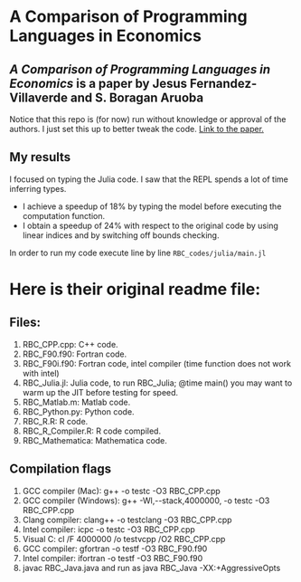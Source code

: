 
# A Comparison of Programming Languages in Economics

## *A Comparison of Programming Languages in Economics* is a paper by Jesus Fernandez-Villaverde and S. Boragan Aruoba

Notice that this repo is (for now) run without knowledge or approval of the authors. I just set this up to better tweak the code. [Link to the paper.](http://economics.sas.upenn.edu/~jesusfv/comparison_languages.pdf)


## My results

I focused on typing the Julia code. I saw that the REPL spends a lot of time inferring types. 

* I achieve a speedup of 18% by typing the model before executing the computation function. 
* I obtain a speedup of 24% with respect to the original code by using linear indices and by switching off bounds checking.

In order to run my code execute line by line `RBC_codes/julia/main.jl`



# Here is their original readme file:


## Files:

1. RBC_CPP.cpp: C++ code. 
2. RBC_F90.f90: Fortran code.
3. RBC_F90i.f90: Fortran code, intel compiler (time function does not work with intel)
3. RBC_Julia.jl: Julia code, to run RBC_Julia; @time main() you may want to warm up the JIT before testing for speed.
4. RBC_Matlab.m: Matlab code.
5. RBC_Python.py: Python code.
7. RBC_R.R: R code.
8. RBC_R_Compiler.R: R code compiled.
9. RBC_Mathematica: Mathematica code.

## Compilation flags

1. GCC compiler (Mac): g++ -o testc -O3 RBC_CPP.cpp
2. GCC compiler (Windows): g++ -Wl,--stack,4000000, -o testc -O3 RBC_CPP.cpp 
3. Clang compiler: clang++ -o testclang -O3 RBC_CPP.cpp
4. Intel compiler: icpc -o testc -O3 RBC_CPP.cpp
5. Visual C: cl /F 4000000 /o testvcpp /O2 RBC_CPP.cpp 
6. GCC compiler: gfortran -o testf -O3 RBC_F90.f90
7. Intel compiler: ifortran -o testf -O3 RBC_F90.f90
8. javac RBC_Java.java and run as java RBC_Java -XX:+AggressiveOpts

